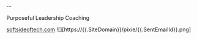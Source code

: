 --

Purposeful Leadership Coaching

[softsideoftech.com](https://softsideoftech.com)
![][https://{{.SiteDomain}}/pixie/{{.SentEmailId}}.png]
